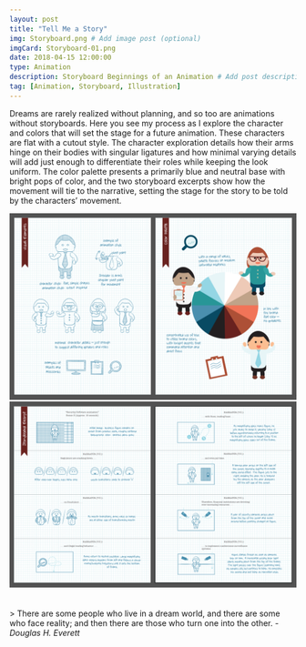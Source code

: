 ```yaml
---
layout: post
title: "Tell Me a Story"
img: Storyboard.png # Add image post (optional)
imgCard: Storyboard-01.png
date: 2018-04-15 12:00:00 
type: Animation
description: Storyboard Beginnings of an Animation # Add post description (optional)
tag: [Animation, Storyboard, Illustration]
---
```


Dreams are rarely realized without planning, and so too are animations without storyboards.  Here you see my process as I explore the character and colors that will set the stage for a future animation.  These characters are flat with a cutout style. The character exploration details how their arms hinge on their bodies with singular ligatures and how minimal varying details will add just enough to differentiate their roles while keeping the look uniform.  The color palette presents a primarily blue and neutral base with bright pops of color, and the two storyboard excerpts show how the movement will tie to the narrative, setting the stage for the story to be told by the characters’ movement.

<div class="post_image_addl">
    <img src="/assets/img/Storyboard-A.png" alt="Character and Color Exploration for an Animation Storyboard">
</div>
<div class="post_image_addl">
    <img src="/assets/img/Storyboard-B.png" alt="Storyline Exploration for an Animation Storyboard">
</div>
<br/><br/>
> There are some people who live in a dream world, and there are some who face reality; and then there are those who turn one into the other.  <cite>- Douglas H. Everett</cite>